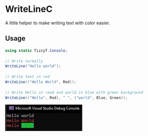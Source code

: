 # WriteLineC
A little helper to make writing text with color easier.

## Usage

```csharp
using static TizzyT.Console;

// Write normally
WriteLine("Hello world");

// Write text in red
WriteLine(("Hello World", Red));

// Write Hello in read and world in blue with green background
WriteLine(("Hello", Red), " ", ("world", Blue, Green));
```

![Output](output.jpg)